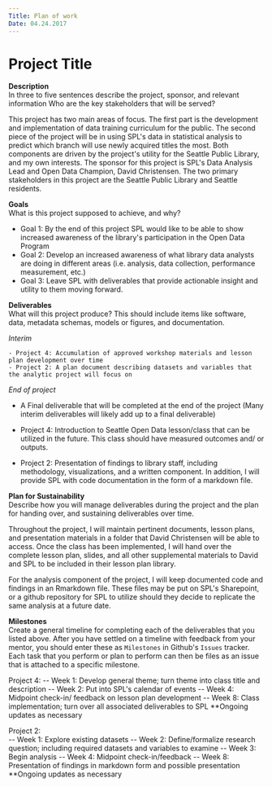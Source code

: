 ```yaml
---
Title: Plan of work
Date: 04.24.2017
---
```


# Project Title

**Description**   
In three to five sentences describe the project, sponsor, and relevant information Who are the key stakeholders that will be served?


This project has two main areas of focus.  The first part is the development and implementation of data training curriculum for the public.  The second piece of the project will be in using SPL's data in statistical analysis to predict which branch will use newly acquired titles the most. Both components are driven by the project's utility for the Seattle Public Library, and my own interests. The sponsor for this project is SPL's Data Analysis Lead and Open Data Champion, David Christensen.  The two primary stakeholders in this project are the Seattle Public Library and Seattle residents.  

**Goals**     
What is this project supposed to achieve, and why?


- Goal 1:  By the end of this project SPL would like to be able to show increased awareness of the library's participation in the Open Data Program
- Goal 2: Develop an increased awareness of what library data analysts are doing in different areas (i.e. analysis, data collection, performance measurement, etc.)
- Goal 3: Leave SPL with deliverables that provide actionable insight and utility to them moving forward.

**Deliverables**    
What will this project produce? This should include items like software, data, metadata schemas, models or figures, and documentation.

*Interim* 
```
- Project 4: Accumulation of approved workshop materials and lesson plan development over time
- Project 2: A plan document describing datasets and variables that the analytic project will focus on
```
*End of project*
- A Final deliverable that will be completed at the end of the project (Many interim deliverables will likely add up to a final deliverable)

- Project 4: Introduction to Seattle Open Data lesson/class that can be utilized in the future.  This class should have measured outcomes and/ or outputs.
- Project 2: Presentation of findings to library staff, including methodology, visualizations, and a written component.  In addition, I will provide SPL with code documentation in the form of a markdown file.

**Plan for Sustainability**       
Describe how you will manage deliverables during the project and the plan for handing over, and sustaining deliverables over time.


Throughout the project, I will maintain pertinent documents, lesson plans, and presentation materials in a folder that David Christensen will be able to access. Once the class has been implemented, I will hand over the complete lesson plan, slides, and all other supplemental materials to David and SPL to be included in their lesson plan library.

For the analysis component of the project, I will keep documented code and findings in an Rmarkdown file. These files may be put on SPL's Sharepoint, or a github repository for SPL to utilize should they decide to replicate the same analysis at a future date.

**Milestones**    
Create a general timeline for completing each of the deliverables that you listed above. After you have settled on a timeline with feedback from your mentor, you should enter these as `Milestones` in Github's `Issues` tracker. Each task that you perform or plan to perform can then be files as an issue that is attached to a specific milestone.

Project 4:
  -- Week 1:  Develop general theme; turn theme into class title and description 
  -- Week 2:  Put into SPL's calendar of events
  -- Week 4:  Midpoint check-in/ feedback on lesson plan development 
  -- Week 8:  Class implementation; turn over all associated deliverables to SPL
  **Ongoing updates as necessary

Project 2:  
  -- Week 1: Explore existing datasets
  -- Week 2: Define/formalize research question; including required datasets and variables to examine
  -- Week 3: Begin analysis
  -- Week 4: Midpoint check-in/feedback
  -- Week 8: Presentation of findings in markdown form and possible presentation
  **Ongoing updates as necessary


